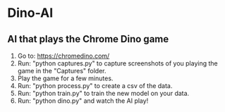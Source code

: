 # Dino-AI

## AI that plays the Chrome Dino game

1. Go to: https://chromedino.com/
2. Run: "python captures.py" to capture screenshots of you playing the game in the "Captures" folder.
3. Play the game for a few minutes.
4. Run: "python process.py" to create a csv of the data.
5. Run: "python train.py" to train the new model on your data.
6. Run: "python dino.py" and watch the AI play!
